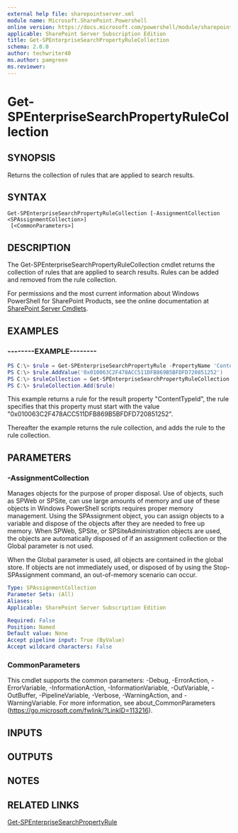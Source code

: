 ```yaml
---
external help file: sharepointserver.xml
module name: Microsoft.SharePoint.Powershell
online version: https://docs.microsoft.com/powershell/module/sharepoint-server/get-spenterprisesearchpropertyrulecollection
applicable: SharePoint Server Subscription Edition
title: Get-SPEnterpriseSearchPropertyRuleCollection
schema: 2.0.0
author: techwriter40
ms.author: pamgreen
ms.reviewer:
---
```


# Get-SPEnterpriseSearchPropertyRuleCollection

## SYNOPSIS
Returns the collection of rules that are applied to search results.

## SYNTAX

```
Get-SPEnterpriseSearchPropertyRuleCollection [-AssignmentCollection <SPAssignmentCollection>]
 [<CommonParameters>]
```

## DESCRIPTION
The Get-SPEnterpriseSearchPropertyRuleCollection cmdlet returns the collection of rules that are applied to search results.
Rules can be added and removed from the rule collection.

For permissions and the most current information about Windows PowerShell for SharePoint Products, see the online documentation at [SharePoint Server Cmdlets](https://docs.microsoft.com/powershell/sharepoint/sharepoint-server/sharepoint-server-cmdlets).

## EXAMPLES

### --------EXAMPLE-------- 
```powershell
PS C:\> $rule = Get-SPEnterpriseSearchPropertyRule -PropertyName 'ContentTypeId' -Operator 'StartsWith'
PS C:\> $rule.AddValue('0x010063C2F478ACC511DFB869B5BFDFD720851252')
PS C:\> $ruleCollection = Get-SPEnterpriseSearchPropertyRuleCollection
PS C:\> $ruleCollection.Add($rule)
```

This example returns a rule for the result property "ContentTypeId", the rule specifies that this property must start with the value "0x010063C2F478ACC511DFB869B5BFDFD720851252".

Thereafter the example returns the rule collection, and adds the rule to the rule collection.

## PARAMETERS

### -AssignmentCollection
Manages objects for the purpose of proper disposal. Use of objects, such as SPWeb or SPSite, can use large amounts of memory and use of these objects in Windows PowerShell scripts requires proper memory management. Using the SPAssignment object, you can assign objects to a variable and dispose of the objects after they are needed to free up memory. When SPWeb, SPSite, or SPSiteAdministration objects are used, the objects are automatically disposed of if an assignment collection or the Global parameter is not used.

When the Global parameter is used, all objects are contained in the global store. If objects are not immediately used, or disposed of by using the Stop-SPAssignment command, an out-of-memory scenario can occur.

```yaml
Type: SPAssignmentCollection
Parameter Sets: (All)
Aliases: 
Applicable: SharePoint Server Subscription Edition

Required: False
Position: Named
Default value: None
Accept pipeline input: True (ByValue)
Accept wildcard characters: False
```

### CommonParameters
This cmdlet supports the common parameters: -Debug, -ErrorAction, -ErrorVariable, -InformationAction, -InformationVariable, -OutVariable, -OutBuffer, -PipelineVariable, -Verbose, -WarningAction, and -WarningVariable. For more information, see about_CommonParameters (https://go.microsoft.com/fwlink/?LinkID=113216).

## INPUTS

## OUTPUTS

## NOTES

## RELATED LINKS

[Get-SPEnterpriseSearchPropertyRule](Get-SPEnterpriseSearchPropertyRule.md)

